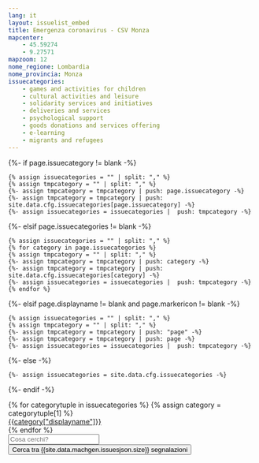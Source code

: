```yaml
---
lang: it
layout: issuelist_embed
title: Emergenza coronavirus - CSV Monza
mapcenter:
    - 45.59274
    - 9.27571
mapzoom: 12
nome_regione: Lombardia
nome_provincia: Monza
issuecategories: 
    - games and activities for children
    - cultural activities and leisure
    - solidarity services and initiatives
    - deliveries and services
    - psychological support
    - goods donations and services offering
    - e-learning
    - migrants and refugees
---
```


{%- if page.issuecategory != blank -%}

    {% assign issuecategories = "" | split: "," %}
    {% assign tmpcategory = "" | split: "," %}
    {%- assign tmpcategory = tmpcategory | push: page.issuecategory -%}
    {%- assign tmpcategory = tmpcategory | push: site.data.cfg.issuecategories[page.issuecategory] -%}
    {%- assign issuecategories = issuecategories |  push: tmpcategory -%}

{%- elsif page.issuecategories != blank -%}

    {% assign issuecategories = "" | split: "," %}
    {% for category in page.issuecategories %}
    {% assign tmpcategory = "" | split: "," %}
    {%- assign tmpcategory = tmpcategory | push: category -%}
    {%- assign tmpcategory = tmpcategory | push: site.data.cfg.issuecategories[category] -%}
    {%- assign issuecategories = issuecategories |  push: tmpcategory -%}
    {% endfor %}

{%- elsif page.displayname != blank and page.markericon != blank -%}

    {% assign issuecategories = "" | split: "," %}
    {% assign tmpcategory = "" | split: "," %}
    {%- assign tmpcategory = tmpcategory | push: "page" -%}
    {%- assign tmpcategory = tmpcategory | push: page -%}
    {%- assign issuecategories = issuecategories |  push: tmpcategory -%}

{%- else -%}

    {%- assign issuecategories = site.data.cfg.issuecategories -%}

{%- endif -%}

<div class="row mx-auto">
{% for categorytuple in issuecategories %}
{% assign category = categorytuple[1] %}
  <div class="col-12 col-sm-6 mb-15">
	  <a href="#{{category["permalink"]}}" class="btn btn-primary btn-block text-left h-100" title="Vedi tutte le segnalazioni della categoria {{category['displayname']}}">
              <span class="fa-stack text-left" aria-label="logo del marker della segnalazione" role="img">
                <i class="fa fa-circle fa-stack-2x" aria-hidden="true" style="color:{{category['markercolor']}};"></i>
                <i class="fa fa-{{category['markericon']}} fa-stack-1x fa-inverse" aria-hidden="true"></i>
              </span>
<span class="text-center">{{category["displayname"]}}</span></a>
	</div>
{% endfor %}
</div>

<div class="row">
    <div class="col-12 w-100 mb-15">
		<form class="global-search" role="form" action="/searchissues" method="get">
			<div class="input-group">
				<input type="text" class="form-control" id="search-box" name="query" placeholder="Cosa cerchi?">
				<div class="input-group-btn">
                                    <button class="btn btn-primary" type="submit" formtarget="_blank"><span><i class="glyphicon glyphicon-search"></i> Cerca tra {{site.data.machgen.issuesjson.size}} segnalazioni</span></button>
				</div>
			</div>
		</form>
    </div>
</div>

